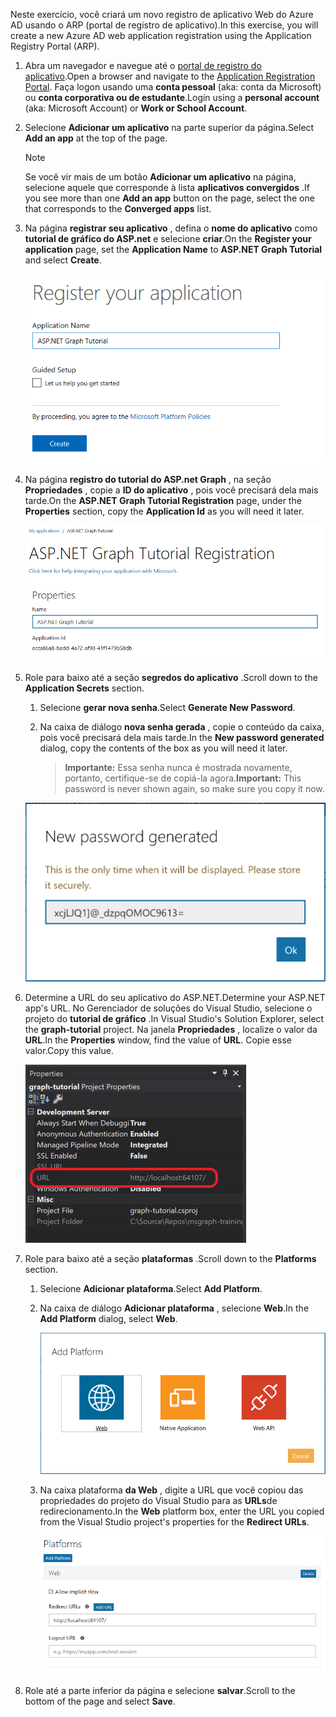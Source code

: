 <!-- markdownlint-disable MD002 MD041 -->

<span data-ttu-id="a2bc4-101">Neste exercício, você criará um novo registro de aplicativo Web do Azure AD usando o ARP (portal de registro de aplicativo).</span><span class="sxs-lookup"><span data-stu-id="a2bc4-101">In this exercise, you will create a new Azure AD web application registration using the Application Registry Portal (ARP).</span></span>

1. <span data-ttu-id="a2bc4-102">Abra um navegador e navegue até o [portal de registro do aplicativo](https://apps.dev.microsoft.com).</span><span class="sxs-lookup"><span data-stu-id="a2bc4-102">Open a browser and navigate to the [Application Registration Portal](https://apps.dev.microsoft.com).</span></span> <span data-ttu-id="a2bc4-103">Faça logon usando uma **conta pessoal** (aka: conta da Microsoft) ou **conta corporativa ou de estudante**.</span><span class="sxs-lookup"><span data-stu-id="a2bc4-103">Login using a **personal account** (aka: Microsoft Account) or **Work or School Account**.</span></span>

1. <span data-ttu-id="a2bc4-104">Selecione **Adicionar um aplicativo** na parte superior da página.</span><span class="sxs-lookup"><span data-stu-id="a2bc4-104">Select **Add an app** at the top of the page.</span></span>

    > [!NOTE]
    > <span data-ttu-id="a2bc4-105">Se você vir mais de um botão **Adicionar um aplicativo** na página, selecione aquele que corresponde à lista **aplicativos convergidos** .</span><span class="sxs-lookup"><span data-stu-id="a2bc4-105">If you see more than one **Add an app** button on the page, select the one that corresponds to the **Converged apps** list.</span></span>

1. <span data-ttu-id="a2bc4-106">Na página **registrar seu aplicativo** , defina o **nome do aplicativo** como **tutorial de gráfico do ASP.net** e selecione **criar**.</span><span class="sxs-lookup"><span data-stu-id="a2bc4-106">On the **Register your application** page, set the **Application Name** to **ASP.NET Graph Tutorial** and select **Create**.</span></span>

    ![Captura de tela da criação de um novo aplicativo no site do portal de registro de aplicativo](./images/arp-create-app-01.png)

1. <span data-ttu-id="a2bc4-108">Na página **registro do tutorial do ASP.net Graph** , na seção **Propriedades** , copie a **ID do aplicativo** , pois você precisará dela mais tarde.</span><span class="sxs-lookup"><span data-stu-id="a2bc4-108">On the **ASP.NET Graph Tutorial Registration** page, under the **Properties** section, copy the **Application Id** as you will need it later.</span></span>

    ![Captura de tela da ID do aplicativo recém-criado](./images/arp-create-app-02.png)

1. <span data-ttu-id="a2bc4-110">Role para baixo até a seção **segredos do aplicativo** .</span><span class="sxs-lookup"><span data-stu-id="a2bc4-110">Scroll down to the **Application Secrets** section.</span></span>

    1. <span data-ttu-id="a2bc4-111">Selecione **gerar nova senha**.</span><span class="sxs-lookup"><span data-stu-id="a2bc4-111">Select **Generate New Password**.</span></span>
    1. <span data-ttu-id="a2bc4-112">Na caixa de diálogo **nova senha gerada** , copie o conteúdo da caixa, pois você precisará dela mais tarde.</span><span class="sxs-lookup"><span data-stu-id="a2bc4-112">In the **New password generated** dialog, copy the contents of the box as you will need it later.</span></span>

        > <span data-ttu-id="a2bc4-113">**Importante:** Essa senha nunca é mostrada novamente, portanto, certifique-se de copiá-la agora.</span><span class="sxs-lookup"><span data-stu-id="a2bc4-113">**Important:** This password is never shown again, so make sure you copy it now.</span></span>

    ![Captura de tela da senha do aplicativo recém-criado](./images/arp-create-app-03.png)

1. <span data-ttu-id="a2bc4-115">Determine a URL do seu aplicativo do ASP.NET.</span><span class="sxs-lookup"><span data-stu-id="a2bc4-115">Determine your ASP.NET app's URL.</span></span> <span data-ttu-id="a2bc4-116">No Gerenciador de soluções do Visual Studio, selecione o projeto do **tutorial de gráfico** .</span><span class="sxs-lookup"><span data-stu-id="a2bc4-116">In Visual Studio's Solution Explorer, select the **graph-tutorial** project.</span></span> <span data-ttu-id="a2bc4-117">Na janela **Propriedades** , localize o valor da **URL**.</span><span class="sxs-lookup"><span data-stu-id="a2bc4-117">In the **Properties** window, find the value of **URL**.</span></span> <span data-ttu-id="a2bc4-118">Copie esse valor.</span><span class="sxs-lookup"><span data-stu-id="a2bc4-118">Copy this value.</span></span>

    ![Captura de tela da janela Propriedades do Visual Studio](./images/vs-project-url.png)

1. <span data-ttu-id="a2bc4-120">Role para baixo até a seção **plataformas** .</span><span class="sxs-lookup"><span data-stu-id="a2bc4-120">Scroll down to the **Platforms** section.</span></span>

    1. <span data-ttu-id="a2bc4-121">Selecione **Adicionar plataforma**.</span><span class="sxs-lookup"><span data-stu-id="a2bc4-121">Select **Add Platform**.</span></span>
    1. <span data-ttu-id="a2bc4-122">Na caixa de diálogo **Adicionar plataforma** , selecione **Web**.</span><span class="sxs-lookup"><span data-stu-id="a2bc4-122">In the **Add Platform** dialog, select **Web**.</span></span>

        ![Captura de tela criando uma plataforma para o aplicativo](./images/arp-create-app-04.png)

    1. <span data-ttu-id="a2bc4-124">Na caixa plataforma **da Web** , digite a URL que você copiou das propriedades do projeto do Visual Studio para as **URLs**de redirecionamento.</span><span class="sxs-lookup"><span data-stu-id="a2bc4-124">In the **Web** platform box, enter the URL you copied from the Visual Studio project's properties for the **Redirect URLs**.</span></span>

        ![Captura de tela da nova plataforma Web adicionada para o aplicativo](./images/arp-create-app-05.png)

1. <span data-ttu-id="a2bc4-126">Role até a parte inferior da página e selecione **salvar**.</span><span class="sxs-lookup"><span data-stu-id="a2bc4-126">Scroll to the bottom of the page and select **Save**.</span></span>
